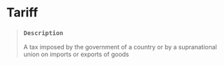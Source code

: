 # Tariff

> ### `Description`
>
> A tax imposed by the government of a country or by a supranational union on imports or exports of goods
